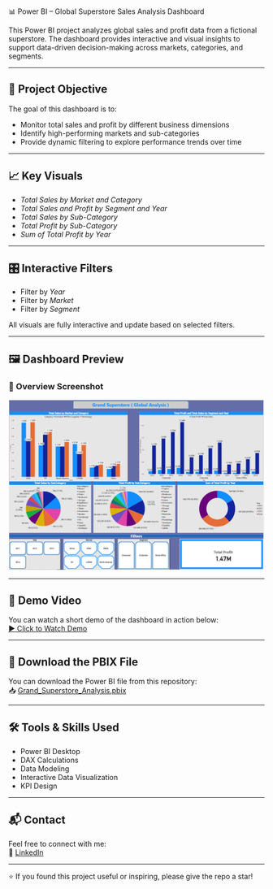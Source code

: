 📊 Power BI – Global Superstore Sales Analysis Dashboard

This Power BI project analyzes global sales and profit data from a fictional superstore. The dashboard provides interactive and visual insights to support data-driven decision-making across markets, categories, and segments.

---

## 🧠 Project Objective

The goal of this dashboard is to:

- Monitor total sales and profit by different business dimensions  
- Identify high-performing markets and sub-categories  
- Provide dynamic filtering to explore performance trends over time  

---

## 📈 Key Visuals

- *Total Sales by Market and Category*  
- *Total Sales and Profit by Segment and Year*  
- *Total Sales by Sub-Category*  
- *Total Profit by Sub-Category*  
- *Sum of Total Profit by Year*

---

## 🎛️ Interactive Filters

- Filter by *Year*  
- Filter by *Market*  
- Filter by *Segment*

All visuals are fully interactive and update based on selected filters.

---

## 🖼️ Dashboard Preview

### 🔹 Overview Screenshot

![Dashboard Overview](https://raw.githubusercontent.com/MostafaHussien997/Grand-Super-Store-Analysis/main/Images/1.png)

---

## 🎥 Demo Video

You can watch a short demo of the dashboard in action below:  
[▶️ Click to Watch Demo](https://raw.githubusercontent.com/MostafaHussien997/Grand-Super-Store-Analysis/main/Demo/2025-05-14%2023-36-40.mp4)

---

## 📁 Download the PBIX File

You can download the Power BI file from this repository:  
📥 [Grand_Superstore_Analysis.pbix](https://github.com/MostafaHussien997/Grand-Super-Store-Analysis/blob/main/Grand_Superstore_Analysis.pbix)

---

## 🛠️ Tools & Skills Used

- Power BI Desktop  
- DAX Calculations  
- Data Modeling  
- Interactive Data Visualization  
- KPI Design

---

## 📬 Contact

Feel free to connect with me:  
🔗 [LinkedIn](https://www.linkedin.com/in/mostafa-hussien-khalil-302a25177)

---

⭐️ If you found this project useful or inspiring, please give the repo a star!
